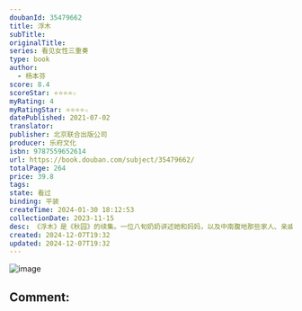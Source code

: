 ```yaml
---
doubanId: 35479662
title: 浮木
subTitle: 
originalTitle: 
series: 看见女性三重奏
type: book
author:
  - 杨本芬
score: 8.4
scoreStar: ⭐⭐⭐⭐☆
myRating: 4
myRatingStar: ⭐⭐⭐⭐☆
datePublished: 2021-07-02
translator: 
publisher: 北京联合出版公司
producer: 乐府文化
isbn: 9787559652614
url: https://book.douban.com/subject/35479662/
totalPage: 264
price: 39.8
tags: 
state: 看过
binding: 平装
createTime: 2024-01-30 18:12:53
collectionDate: 2023-11-15
desc: 《浮木》是《秋园》的续集。一位八旬奶奶讲述她和妈妈，以及中南腹地那些家人、亲戚、乡亲们的故事，在那样的年代里，人们像水中的浮木般起起伏伏、随波逐流、挣扎求生，他们的命运在大时代中载浮载沉、漂泊无向，有的从此破碎，有的尚有一线生机。文字中涉及的人物，其生命多数不复存在， 恰如泡影破灭于水面，闪电消失于天空。作者通过回忆，讲述了中国人民生生不息的坚韧与美好，这一生，像是一颗露珠的记忆，微小，短暂。但在露珠破灭之前，那也是闪耀着晶亮光芒的，是一个完整的宇宙。杨本芬，1940年出生于湖南湘阴，17岁考入湘阴工业学校，后进入江西共大分校，未及毕业即下放江西农村。此后数十年为生计奔忙，相夫教子，后从某汽车运输公司退休。花甲之年开始写作，在《红豆》《滇池》等刊物上发表过短篇小说。2020年出版的处女作《秋园》，讲述了主人公秋园这位普通中国女性一生的故事，并以她的经历串联起百年中国的沧桑，深情而悲悯地描绘了底层乡间人物对苦难的承受与抵抗。
created: 2024-12-07T19:32
updated: 2024-12-07T19:32
---
```


![image](assets/s33921954.jpg)

Comment: 
---



